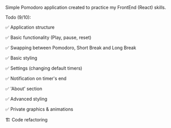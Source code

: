 Simple Pomodoro application created to practice my FrontEnd (React) skills.

Todo (9/10):

✅ Application structure

✅ Basic functionality (Play, pause, reset)

✅ Swapping between Pomodoro, Short Break and Long Break

✅ Basic styling

✅ Settings (changing default timers)

✅ Notification on timer's end

✅ 'About' section

✅ Advanced styling

✅ Private graphics & animations

🏗 Code refactoring
